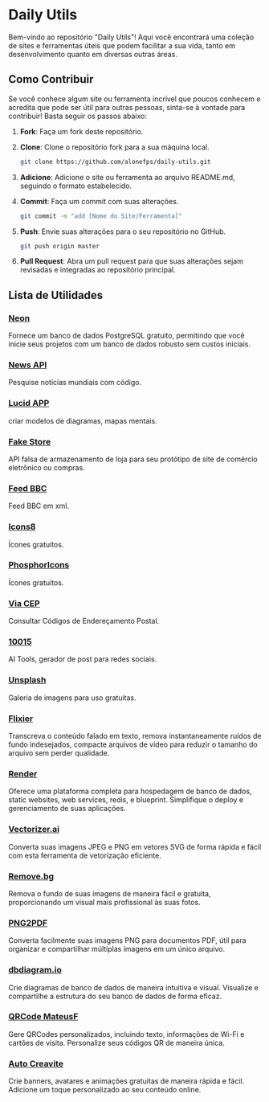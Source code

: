 # Daily Utils

Bem-vindo ao repositório "Daily Utils"! Aqui você encontrará uma coleção de sites e ferramentas úteis que podem facilitar a sua vida, tanto em desenvolvimento quanto em diversas outras áreas.

## Como Contribuir

Se você conhece algum site ou ferramenta incrível que poucos conhecem e acredita que pode ser útil para outras pessoas, sinta-se à vontade para contribuir! Basta seguir os passos abaixo:

1. **Fork**: Faça um fork deste repositório.

2. **Clone**: Clone o repositório fork para a sua máquina local.

    ```bash
    git clone https://github.com/alonefps/daily-utils.git
    ```

3. **Adicione**: Adicione o site ou ferramenta ao arquivo README.md, seguindo o formato estabelecido.

4. **Commit**: Faça um commit com suas alterações.

    ```bash
    git commit -m "add [Nome do Site/Ferramenta]"
    ```

5. **Push**: Envie suas alterações para o seu repositório no GitHub.

    ```bash
    git push origin master
    ```

6. **Pull Request**: Abra um pull request para que suas alterações sejam revisadas e integradas ao repositório principal.

## Lista de Utilidades

### [Neon](https://neon.tech)
Fornece um banco de dados PostgreSQL gratuito, permitindo que você inicie seus projetos com um banco de dados robusto sem custos iniciais.

### [News API](https://newsapi.org)
Pesquise notícias mundiais com código.

### [Lucid APP](https://lucid.app)
criar modelos de diagramas, mapas mentais.

### [Fake Store](https://fakestoreapi.com)
API falsa de armazenamento de loja para seu protótipo de site de comércio eletrônico ou compras.

### [Feed BBC](https://feeds.bbci.co.uk/portuguese/rss.xml)
Feed BBC em xml.

### [Icons8](https://icons8.com.br)
Ícones gratuitos.

### [PhosphorIcons](https://phosphoricons.com)
Ícones gratuitos.

### [Via CEP](https://viacep.com.br)
Consultar Códigos de Endereçamento Postal.

### [10015](https://10015.io)
AI Tools, gerador de post para redes sociais.

### [Unsplash](https://unsplash.com/pt-br)
Galeria de imagens para uso gratuitas.

### [Flixier](https://editor.flixier.com/tools/all-tools)
Transcreva o conteúdo falado em texto, remova instantaneamente ruídos de fundo indesejados, compacte arquivos de vídeo para reduzir o tamanho do arquivo sem perder qualidade.

### [Render](https://render.com)
Oferece uma plataforma completa para hospedagem de banco de dados, static websites, web services, redis, e blueprint. Simplifique o deploy e gerenciamento de suas aplicações.

### [Vectorizer.ai](https://vectorizer.ai)
Converta suas imagens JPEG e PNG em vetores SVG de forma rápida e fácil com esta ferramenta de vetorização eficiente.

### [Remove.bg](https://www.remove.bg/pt-br)
Remova o fundo de suas imagens de maneira fácil e gratuita, proporcionando um visual mais profissional às suas fotos.

### [PNG2PDF](https://png2pdf.com/pt/)
Converta facilmente suas imagens PNG para documentos PDF, útil para organizar e compartilhar múltiplas imagens em um único arquivo.

### [dbdiagram.io](https://dbdiagram.io)
Crie diagramas de banco de dados de maneira intuitiva e visual. Visualize e compartilhe a estrutura do seu banco de dados de forma eficaz.

### [QRCode MateusF](https://qrcode.mateusf.com)
Gere QRCodes personalizados, incluindo texto, informações de Wi-Fi e cartões de visita. Personalize seus códigos QR de maneira única.

### [Auto Creavite](https://auto.creavite.co)
Crie banners, avatares e animações gratuitas de maneira rápida e fácil. Adicione um toque personalizado ao seu conteúdo online.

